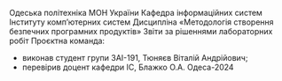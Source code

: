 Одеська політехніка МОН України
Кафедра інформаційних систем Інституту комп’ютерних систем
Дисципліна «Методологія створення безпечних програмних продуктів»
Звіти за рішеннями лабораторних робіт
Проєктна команда:
- виконав студент групи ЗАІ-191, Тюняєв Віталій Андрійович;
- перевірив доцент кафедри ІС, Блажко О.А.
Одеса-2024